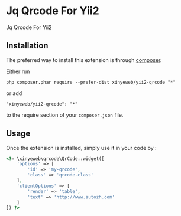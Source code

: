 Jq Qrcode For Yii2
==================
Jq Qrcode For Yii2

Installation
------------

The preferred way to install this extension is through [composer](http://getcomposer.org/download/).

Either run

```
php composer.phar require --prefer-dist xinyeweb/yii2-qrcode "*"
```

or add

```
"xinyeweb/yii2-qrcode": "*"
```

to the require section of your `composer.json` file.


Usage
-----

Once the extension is installed, simply use it in your code by  :

```php
<?= \xinyeweb\qrcode\QrCode::widget([
    'options' => [
        'id' => 'my-qrcode',
        'class' => 'qrcode-class'
    ],
    'clientOptions' => [
        'render' => 'table',
        'text' => 'http://www.autozh.com'    
    ]
]) ?>
```